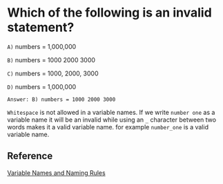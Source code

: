 # Which of the following is an invalid statement?

`A)` numbers = 1,000,000

`B)` numbers = 1000 2000 3000

`C)` numbers = 1000, 2000, 3000

`D)` numbers = 1,000,000

`Answer: B) numbers = 1000 2000 3000`

`Whitespace` is not allowed in a variable names. If we write `number one` as a variable name it will be an invalid while using an `_` character between two words makes it a valid variable name. for example `number_one` is a valid variable name.

## Reference

[Variable Names and Naming Rules](https://easycodebook.com/2019/07/python-variable-names-and-naming-rules/)
